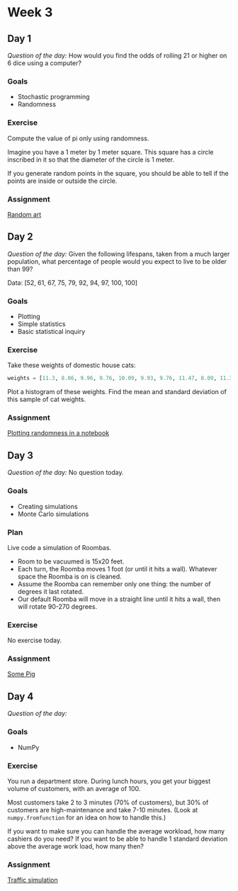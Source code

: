# Week 3

## Day 1

*Question of the day:* How would you find the odds of rolling 21 or higher on 6 dice using a computer?

### Goals

* Stochastic programming
* Randomness

### Exercise

Compute the value of pi only using randomness.

Imagine you have a 1 meter by 1 meter square. This square has a circle inscribed in it so that the diameter of the circle is 1 meter.

If you generate random points in the square, you should be able to tell if the points are inside or outside the circle.

### Assignment

[Random art](assignments/random-art)

## Day 2

*Question of the day:* Given the following lifespans, taken from a much larger population, what percentage of people would you expect to live to be older than 99?

Data: [52, 61, 67, 75, 79, 92, 94, 97, 100, 100]

### Goals

* Plotting
* Simple statistics
* Basic statistical inquiry

### Exercise

Take these weights of domestic house cats:

```py
weights = [11.3, 8.06, 9.96, 9.76, 10.09, 9.93, 9.76, 11.47, 8.09, 11.38, 8.47, 9.44, 10.52, 8.02, 9.46, 8.44, 8.95, 9.26, 10.62, 8.76]
```

Plot a histogram of these weights. Find the mean and standard deviation of this sample of cat weights.

### Assignment

[Plotting randomness in a notebook](assignments/charting)


## Day 3

*Question of the day:* No question today.

### Goals

* Creating simulations
* Monte Carlo simulations

### Plan

Live code a simulation of Roombas.

* Room to be vacuumed is 15x20 feet.
* Each turn, the Roomba moves 1 foot (or until it hits a wall). Whatever space the Roomba is on is cleaned.
* Assume the Roomba can remember only one thing: the number of degrees it last rotated.
* Our default Roomba will move in a straight line until it hits a wall, then will rotate 90-270 degrees.

### Exercise

No exercise today.

### Assignment

[Some Pig](assignments/some-pig)

## Day 4

*Question of the day:*

### Goals

* NumPy

### Exercise

You run a department store. During lunch hours, you get your biggest volume of
customers, with an average of 100.

Most customers take 2 to 3 minutes (70% of customers), but 30% of customers
are high-maintenance and take 7-10 minutes. (Look at `numpy.fromfunction` for
  an idea on how to handle this.)

If you want to make sure you can handle the average workload, how many cashiers
do you need? If you want to be able to handle 1 standard deviation above the
average work load, how many then?

### Assignment

[Traffic simulation](assignments/traffic-simulation)
